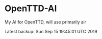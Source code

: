 # OpenTTD-AI
My AI for OpenTTD, will use primarily air

Latest backup: Sun Sep 15 19:45:01 UTC 2019
